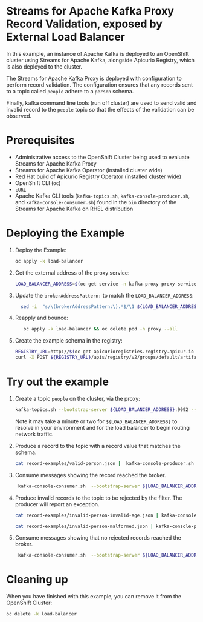# Streams for Apache Kafka Proxy Record Validation, exposed by External Load Balancer

In this example, an instance of Apache Kafka is deployed to an OpenShift cluster using Streams for Apache Kafka, alongside Apicurio Registry, which is also deployed to the cluster.

The Streams for Apache Kafka Proxy is deployed with configuration to perform record validation.  The configuration ensures that
any records sent to a topic called `people` adhere to a `person` schema.

Finally, kafka command line tools (run off cluster) are used to send valid and invalid record to the `people` topic
so that the effects of the validation can be observed.

# Prerequisites

* Administrative access to the OpenShift Cluster being used to evaluate Streams for Apache Kafka Proxy
* Streams for Apache Kafka Operator (installed cluster wide)
* Red Hat build of Apicurio Registry Operator (installed cluster wide)
* OpenShift CLI (`oc`)
* `cURL`
* Apache Kafka CLI tools (`kafka-topics.sh`, `kafka-console-producer.sh`, and `kafka-console-consumer.sh`) found in the `bin` directory of the Streams for Apache Kafka on RHEL distribution

# Deploying the Example

1. Deploy the Example:
   ```sh
   oc apply -k load-balancer
   ```
2. Get the external address of the proxy service:
   ```sh
   LOAD_BALANCER_ADDRESS=$(oc get service -n kafka-proxy proxy-service --template='{{(index .status.loadBalancer.ingress 0).hostname}}')
   ```
3. Update the `brokerAddressPattern:` to match the `LOAD_BALANCER_ADDRESS`:
   ```sh
     sed -i  "s/\(brokerAddressPattern:\).*$/\1 ${LOAD_BALANCER_ADDRESS}/" load-balancer/proxy/proxy-config.yaml
   ```
4. Reapply and bounce:
   ```sh
      oc apply -k load-balancer && oc delete pod -n proxy --all
   ```

5. Create the example schema in the registry:

   ```sh
   REGISTRY_URL=http://$(oc get apicurioregistries.registry.apicur.io -n schema-registry registry --template='{{.status.info.host}}')
   curl -X POST ${REGISTRY_URL}/apis/registry/v2/groups/default/artifacts -H "Content-Type: application/json; artifactType=JSON" -H "X-Registry-ArtifactId: Person" --data @schemas/person.schema.json
   ```

# Try out the example

1. Create a topic `people` on the cluster, via the proxy:
   ```sh
   kafka-topics.sh --bootstrap-server ${LOAD_BALANCER_ADDRESS}:9092 --create -topic people
   ```
   Note it may take a minute or two for `${LOAD_BALANCER_ADDRESS}` to resolve in your environment and for the load balancer to begin routing
   network traffic.

2. Produce a record to the topic with a record value that matches the schema.
   ```sh
   cat record-examples/valid-person.json |  kafka-console-producer.sh --bootstrap-server ${LOAD_BALANCER_ADDRESS}:9092 --topic people --sync
   ```
3. Consume messages showing the record reached the broker.
   ```sh
    kafka-console-consumer.sh  --bootstrap-server ${LOAD_BALANCER_ADDRESS}:9092 --topic people --from-beginning --timeout-ms 10000
   ```   
4. Produce invalid records to the topic to be rejected by the filter.  The producer will report an exception.
   ```sh
   cat record-examples/invalid-person-invalid-age.json | kafka-console-producer.sh --bootstrap-server ${LOAD_BALANCER_ADDRESS}:9092 --topic people --sync
   ```

   ```sh
   cat record-examples/invalid-person-malformed.json | kafka-console-producer.sh --bootstrap-server ${LOAD_BALANCER_ADDRESS}:9092 --topic people --sync
   ```

5. Consume messages showing that no rejected records reached the broker.
   ```sh
    kafka-console-consumer.sh  --bootstrap-server ${LOAD_BALANCER_ADDRESS}:9092 --topic people --from-beginning --timeout-ms 10000
   ```   

# Cleaning up

When you have finished with this example, you can remove it from the OpenShift Cluster:

```sh
oc delete -k load-balancer
```

